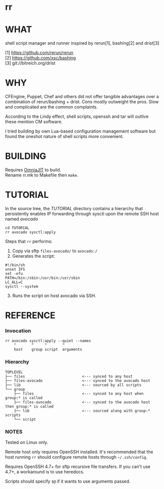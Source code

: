 # rr

# WHAT

shell script manager and runner inspired by rerun[1], bashing[2] and drist[3]

[1] https://github.com/rerun/rerun  
[2] https://github.com/xsc/bashing  
[3] git://bitreich.org/drist  

# WHY

CFEngine, Puppet, Chef and others did not offer tangible advantages over a combination of rerun/bashing + drist. Cons mostly outweight the pros. Slow and complicated are the common complaints.

According to the Lindy effect, shell scripts, openssh and tar will outlive these mention CM software.

I tried building by own Lua-based configuration management software but found the oneshot nature of shell scripts more convenient.

# BUILDING

Requires [OmniaJIT](https://github.com/tongson/OmniaJIT/) to build.  
Rename rr.mk to Makefile then `make`.

# TUTORIAL

In the source tree, the *TUTORIAL* directory contains a hierarchy that persistently enables IP forwarding through sysctl upon the remote SSH host named *avocado*

    cd TUTORIAL
    rr avocado sysctl:apply

Steps that `rr` performs:

1. Copy via sftp `files-avocado/` to `avocado:/`
2. Generates the script:

```
#!/bin/sh
unset IFS
set -efu
PATH=/bin:/sbin:/usr/bin:/usr/sbin
LC_ALL=C
sysctl --system
```

3. Runs the script on host avocado via SSH.

# REFERENCE

### Invocation
    
    rr avocado sysctl:apply --quiet --names
        ^       ^     ^       ^
        host    group script  arguments

### Hierarchy

    TOPLEVEL
    ├── files                          <--- synced to any host
    ├── files-avocado                  <--- synced to the avocado host
    ├── lib                            <--- sourced by all scripts
    └── group 
        ├── files                      <--- synced to any host when group:* is called
        ├── files-avocado              <--- synced to the avocado host then group:* is called
        ├── lib                        <--- sourced along with group:* scripts
        └── script

### NOTES

Tested on Linux only.  

Remote host only requires OpenSSH installed. It's recommended that the host running `rr` should configure remote hosts through `~/.ssh/config`.  

Requires OpenSSH 4.7+ for sftp recursive file transfers. If you can't use 4.7+, a workaround is to use heredocs.  

Scripts should specify `$@` if it wants to use arguments passed.


